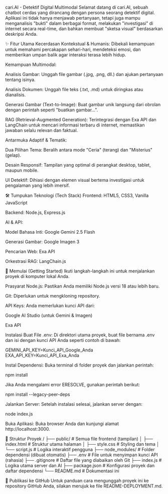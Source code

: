 cari.AI - Detektif Digital Multimodal
Selamat datang di cari.AI, sebuah chatbot cerdas yang dirancang dengan persona seorang detektif digital. Aplikasi ini tidak hanya menjawab pertanyaan, tetapi juga mampu menganalisis "bukti" dalam berbagai format, melakukan "investigasi" di internet secara real-time, dan bahkan membuat "sketsa visual" berdasarkan deskripsi Anda.

✨ Fitur Utama
Kecerdasan Kontekstual & Humanis: Dibekali kemampuan untuk memahami percakapan sehari-hari, mendeteksi emosi, dan memberikan umpan balik agar interaksi terasa lebih hidup.

Kemampuan Multimodal:

Analisis Gambar: Unggah file gambar (.jpg, .png, dll.) dan ajukan pertanyaan tentang isinya.

Analisis Dokumen: Unggah file teks (.txt, .md) untuk diringkas atau dianalisis.

Generasi Gambar (Text-to-Image): Buat gambar unik langsung dari obrolan dengan perintah seperti "buatkan gambar...".

RAG (Retrieval-Augmented Generation): Terintegrasi dengan Exa API dan LangChain untuk mencari informasi terbaru di internet, memastikan jawaban selalu relevan dan faktual.

Antarmuka Adaptif & Tematik:

Dua Pilihan Tema: Beralih antara mode "Ceria" (terang) dan "Misterius" (gelap).

Desain Responsif: Tampilan yang optimal di perangkat desktop, tablet, maupun mobile.

UI Detektif: Dihiasi dengan elemen visual bertema investigasi untuk pengalaman yang lebih imersif.

🛠️ Tumpukan Teknologi (Tech Stack)
Frontend: HTML5, CSS3, Vanilla JavaScript

Backend: Node.js, Express.js

AI & API:

Model Bahasa Inti: Google Gemini 2.5 Flash

Generasi Gambar: Google Imagen 3

Pencarian Web: Exa API

Orkestrasi RAG: LangChain.js

🚀 Memulai (Getting Started)
Ikuti langkah-langkah ini untuk menjalankan proyek di komputer lokal Anda.

Prasyarat
Node.js: Pastikan Anda memiliki Node.js versi 18 atau lebih baru.

Git: Diperlukan untuk mengkloning repository.

API Keys: Anda memerlukan kunci API dari:

Google AI Studio (untuk Gemini & Imagen)

Exa API

Instalasi
Buat File .env: Di direktori utama proyek, buat file bernama .env dan isi dengan kunci API Anda seperti contoh di bawah:

GEMINI_API_KEY=Kunci_API_Google_Anda
EXA_API_KEY=Kunci_API_Exa_Anda

Instal Dependensi: Buka terminal di folder proyek dan jalankan perintah:

npm install

Jika Anda mengalami error ERESOLVE, gunakan perintah berikut:

npm install --legacy-peer-deps

Jalankan Server: Setelah instalasi selesai, jalankan server dengan:

node index.js

Buka Aplikasi: Buka browser Anda dan kunjungi alamat http://localhost:3000.

📂 Struktur Proyek
/
├── public/                 # Semua file frontend (tampilan)
│   ├── index.html          # Struktur utama halaman
│   ├── style.css           # Styling dan tema
│   └── script.js           # Logika interaktif pengguna
├── node_modules/           # Folder dependensi (dibuat otomatis)
├── .env                    # File untuk menyimpan kunci API (rahasia)
├── .gitignore              # Daftar file yang diabaikan oleh Git
├── index.js                # Logika utama server dan AI
├── package.json            # Konfigurasi proyek dan daftar dependensi
└── README.md               # Dokumentasi ini

🚢 Publikasi ke GitHub
Untuk panduan cara mengunggah proyek ini ke repository GitHub Anda, silakan merujuk ke file README-DEPLOYMENT.md.

